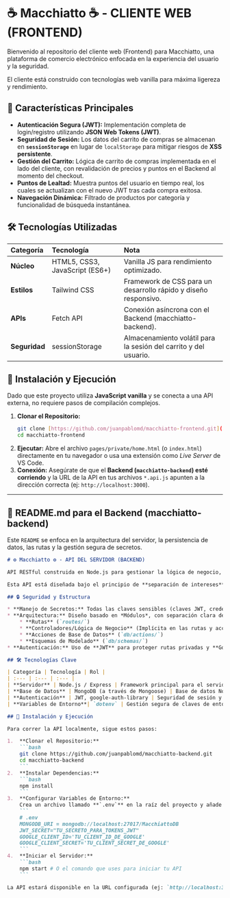 # ☕ Macchiatto ☕ - CLIENTE WEB (FRONTEND)

Bienvenido al repositorio del cliente web (Frontend) para Macchiatto, una plataforma de comercio electrónico enfocada en la experiencia del usuario y la seguridad.

El cliente está construido con tecnologías web vanilla para máxima ligereza y rendimiento.

## 🌟 Características Principales

* **Autenticación Segura (JWT):** Implementación completa de login/registro utilizando **JSON Web Tokens (JWT)**.
* **Seguridad de Sesión:** Los datos del carrito de compras se almacenan en **`sessionStorage`** en lugar de `localStorage` para mitigar riesgos de **XSS persistente**.
* **Gestión del Carrito:** Lógica de carrito de compras implementada en el lado del cliente, con revalidación de precios y puntos en el Backend al momento del checkout.
* **Puntos de Lealtad:** Muestra puntos del usuario en tiempo real, los cuales se actualizan con el nuevo JWT tras cada compra exitosa.
* **Navegación Dinámica:** Filtrado de productos por categoría y funcionalidad de búsqueda instantánea.

## 🛠️ Tecnologías Utilizadas

| Categoría | Tecnología | Nota |
| :--- | :--- | :--- |
| **Núcleo** | HTML5, CSS3, JavaScript (ES6+) | Vanilla JS para rendimiento optimizado. |
| **Estilos** | Tailwind CSS | Framework de CSS para un desarrollo rápido y diseño responsivo. |
| **APIs** | Fetch API | Conexión asíncrona con el Backend (macchiatto-backend). |
| **Seguridad** | sessionStorage | Almacenamiento volátil para la sesión del carrito y del usuario. |

## 🚀 Instalación y Ejecución

Dado que este proyecto utiliza **JavaScript vanilla** y se conecta a una API externa, no requiere pasos de compilación complejos.

1.  **Clonar el Repositorio:**
    ```bash
    git clone [https://github.com/juanpablomd/macchiatto-frontend.git](https://github.com/juanpablomd/macchiatto-frontend.git)
    cd macchiatto-frontend
    ```
2.  **Ejecutar:**
    Abre el archivo `pages/private/home.html` (o `index.html`) directamente en tu navegador o usa una extensión como *Live Server* de VS Code.
3.  **Conexión:**
    Asegúrate de que el **Backend (`macchiatto-backend`) esté corriendo** y la URL de la API en tus archivos `*.api.js` apunten a la dirección correcta (ej: `http://localhost:3000`).

---

## 📄 README.md para el Backend (macchiatto-backend)

Este `README` se enfoca en la arquitectura del servidor, la persistencia de datos, las rutas y la gestión segura de secretos.

```markdown
# ⚙️ Macchiatto ⚙️ - API DEL SERVIDOR (BACKEND)

API RESTful construida en Node.js para gestionar la lógica de negocio, autenticación, datos de productos y transacciones de la plataforma Macchiatto.

Esta API está diseñada bajo el principio de **separación de intereses** para facilitar el mantenimiento y el escalado.

## 🔒 Seguridad y Estructura

* **Manejo de Secretos:** Todas las claves sensibles (claves JWT, credenciales de Google OAuth, URL de MongoDB) se gestionan a través de variables de entorno en el archivo **`.env`**, el cual está **excluido de Git** para máxima seguridad.
* **Arquitectura:** Diseño basado en *Módulos*, con separación clara de:
    * **Rutas** (`routes/`)
    * **Controladores/Lógica de Negocio** (Implícita en las rutas y acciones de la DB)
    * **Acciones de Base de Datos** (`db/actions/`)
    * **Esquemas de Modelado** (`db/schemas/`)
* **Autenticación:** Uso de **JWT** para proteger rutas privadas y **Google OAuth** para inicio de sesión de terceros.

## 🛠️ Tecnologías Clave

| Categoría | Tecnología | Rol |
| :--- | :--- | :--- |
| **Servidor** | Node.js / Express | Framework principal para el servidor web. |
| **Base de Datos** | MongoDB (a través de Mongoose) | Base de datos NoSQL para persistencia de datos. |
| **Autenticación** | JWT, google-auth-library | Seguridad de sesión y verificación de tokens. |
| **Variables de Entorno**| `dotenv` | Gestión segura de claves de entorno. |

## 🚀 Instalación y Ejecución

Para correr la API localmente, sigue estos pasos:

1.  **Clonar el Repositorio:**
    ```bash
    git clone https://github.com/juanpablomd/macchiatto-backend.git
    cd macchiatto-backend
    ```
2.  **Instalar Dependencias:**
    ```bash
    npm install
    ```
3.  **Configurar Variables de Entorno:**
    Crea un archivo llamado **`.env`** en la raíz del proyecto y añade tus claves.
    ```
    # .env
    MONGODB_URI = mongodb://localhost:27017/MacchiattoDB
    JWT_SECRET="TU_SECRETO_PARA_TOKENS_JWT"
    GOOGLE_CLIENT_ID='TU_CLIENT_ID_DE_GOOGLE'
    GOOGLE_CLIENT_SECRET='TU_CLIENT_SECRET_DE_GOOGLE'
    ```
4.  **Iniciar el Servidor:**
    ```bash
    npm start # O el comando que uses para iniciar tu API
    ```

La API estará disponible en la URL configurada (ej: `http://localhost:3000`).
